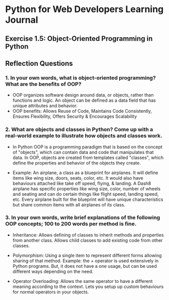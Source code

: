 # Python for Web Developers Learning Journal

## Exercise 1.5: Object-Oriented Programming in Python

## Reflection Questions

### 1. In your own words, what is object-oriented programming? What are the benefits of OOP?

- OOP organizes software design around data, or objects, rather than functions and logic. An object can be defined as a data field that has unique attributes and behavior.
- OOP benefits: Allows Reuse of Code, Maintains Code Consistently, Ensures Flexibility, Offers Security & Encourages Scalability

### 2. What are objects and classes in Python? Come up with a real-world example to illustrate how objects and classes work.

- In Python OOP is a programming paradigm that is based on the concept of "objects", which can contain data and code that manipulates that data. In OOP, objects are created from templates called "classes", which define the properties and behavior of the objects they create.

- Example: An airplane, a class as a blueprint for airplanes. It will define items like wing size, doors, seats, color, etc. It would also have behaviours attached like take off speed, flying, & landing. A Dash8 airplane has specific properties like wing size, color, number of wheels and seating and can do certain things like flight speed, landing speed, etc. Every airplane built for the blueprint will have unique characteristics but share common items with all airplanes of its class.

### 3. In your own words, write brief explanations of the following OOP concepts; 100 to 200 words per method is fine.

- Inheritance: Allows defining of classes to inherit methods and properties from another class. Allows child classes to add existing code from other classes.

- Polymorphism: Using a single item to represent different forms allowing sharing of that method. Example: the + operator is used extensively in Python programs. But, it does not have a one usage, but can be used different ways depending on the need.

- Operator Overloading: Allows the same operator to have a different meaning according to the context. Lets you setup up custom behaviours for normal operators in your objects.
